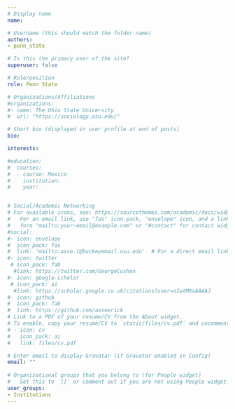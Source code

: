 ```yaml
---
# Display name
name: 

# Username (this should match the folder name)
authors:
- penn_state

# Is this the primary user of the site?
superuser: false

# Role/position
role: Penn State

# Organizations/Affiliations
#organizations:
#- name: The Ohio State University
#  url: "https://sociology.osu.edu/"

# Short bio (displayed in user profile at end of posts)
bio: 

interests:

#education:
#  courses:
#  - course: Mexico
#    institution: 
#    year: 


# Social/Academic Networking
# For available icons, see: https://sourcethemes.com/academic/docs/widgets/#icons
#   For an email link, use "fas" icon pack, "envelope" icon, and a link in the
#   form "mailto:your-email@example.com" or "#contact" for contact widget.
#social:
#- icon: envelope
#  icon_pack: fas
#  link: 'mailto:axxe.1@buckeyemail.osu.edu'  # For a direct email link, use "mailto:test@example.org".
#- icon: twitter
 # icon_pack: fab
  #link: https://twitter.com/GeorgeCushen
#- icon: google-scholar
 # icon_pack: ai
  #link: https://scholar.google.co.uk/citations?user=sIwtMXoAAAAJ
#- icon: github
#  icon_pack: fab
#  link: https://github.com/axxeerick
# Link to a PDF of your resume/CV from the About widget.
# To enable, copy your resume/CV to `static/files/cv.pdf` and uncomment the lines below.  
# - icon: cv
#   icon_pack: ai
#   link: files/cv.pdf

# Enter email to display Gravatar (if Gravatar enabled in Config)
email: ""
  
# Organizational groups that you belong to (for People widget)
#   Set this to `[]` or comment out if you are not using People widget.  
user_groups:
- Institutions
---
```

